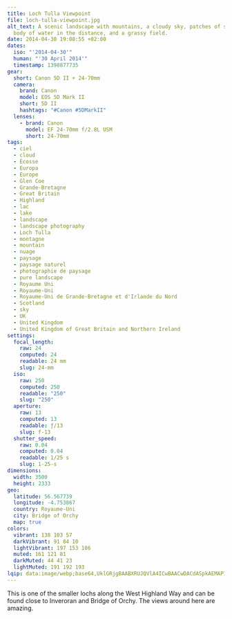 ```yaml
---
title: Loch Tulla Viewpoint
file: loch-tulla-viewpoint.jpg
alt_text: A scenic landscape with mountains, a cloudy sky, patches of snow, a
  body of water in the distance, and a grassy field.
date: 2014-04-30 19:08:55 +02:00
dates:
  iso: "'2014-04-30'"
  human: "'30 April 2014'"
  timestamp: 1398877735
gear:
  short: Canon 5D II + 24-70mm
  camera:
    brand: Canon
    model: EOS 5D Mark II
    short: 5D II
    hashtags: "#Canon #5DMarkII"
  lenses:
    - brand: Canon
      model: EF 24-70mm f/2.8L USM
      short: 24-70mm
tags:
  - ciel
  - cloud
  - Écosse
  - Europa
  - Europe
  - Glen Coe
  - Grande-Bretagne
  - Great Britain
  - Highland
  - lac
  - lake
  - landscape
  - landscape photography
  - Loch Tulla
  - montagne
  - mountain
  - nuage
  - paysage
  - paysage naturel
  - photographie de paysage
  - pure landscape
  - Royaume Uni
  - Royaume-Uni
  - Royaume-Uni de Grande-Bretagne et d'Irlande du Nord
  - Scotland
  - sky
  - UK
  - United Kingdom
  - United Kingdom of Great Britain and Northern Ireland
settings:
  focal_length:
    raw: 24
    computed: 24
    readable: 24 mm
    slug: 24-mm
  iso:
    raw: 250
    computed: 250
    readable: "250"
    slug: "250"
  aperture:
    raw: 13
    computed: 13
    readable: ƒ/13
    slug: f-13
  shutter_speed:
    raw: 0.04
    computed: 0.04
    readable: 1/25 s
    slug: 1-25-s
dimensions:
  width: 3500
  height: 2333
geo:
  latitude: 56.567739
  longitude: -4.753867
  country: Royaume-Uni
  city: Bridge of Orchy
  map: true
colors:
  vibrant: 138 103 57
  darkVibrant: 91 84 10
  lightVibrant: 197 153 106
  muted: 161 121 81
  darkMuted: 44 41 23
  lightMuted: 191 192 193
lqip: data:image/webp;base64,UklGRjgBAABXRUJQVlA4ICwBAACwDACdASpkAEMAP1mYu1i4P6ajuLe7A/ArCWVtMV+tCE8mkdjJudMiLg2LTtRyEmU0R4shqNe+5/3wO3PFVzwSbVZ0o4QAEglBKjSLAvF/l+OT4XuUv2StaKRWSk0+KR7CBMSW52zdex7qwcqYAAD+7Xo395wYm8kmgudOhhKSz18wriHbisz4nKX+PBiUwgb14xcmyR/X6ty4Jcp4Hu/vN8zkhj1a/VCNvFD+LNiVH/eirdJA2xWA2kJPFRdnvwN1WZSwbv8QQ5FVxWX6WKk2NAGYr7BV+TBlGTbHSEr82zzbSum4brVlHG3vtjgqD8WBNLKdZ//les1t+mEUKRmrsBfjr2yWZwNxAP2yU9tYxADwUnTau2HAcwOnyVHD3Gat72zWQSA1T5aAAAA=
---
```


This is one of the smaller lochs along the West Highland Way and can be found close to Inveroran and Bridge of Orchy. The views around here are amazing.
